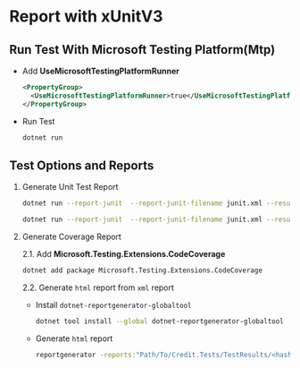 # Report with xUnitV3

## Run Test With Microsoft Testing Platform(Mtp)

- Add **UseMicrosoftTestingPlatformRunner**

  ```xml
  <PropertyGroup>
    <UseMicrosoftTestingPlatformRunner>true</UseMicrosoftTestingPlatformRunner>
  </PropertyGroup>
  ```

- Run Test

  ```sh
  dotnet run
  ```

## Test Options and Reports

1. Generate Unit Test Report

   ```sh
   dotnet run --report-junit  --report-junit-filename junit.xml --results-directory report --report-ctrf --report-ctrf-filename ctrf.json
   ```

   ```sh
   dotnet run --report-junit  --report-junit-filename junit.xml --results-directory report --report-xunit-html --report-xunit-html-filename report.html
   ```

2. Generate Coverage Report

   2.1. Add **Microsoft.Testing.Extensions.CodeCoverage**

   ```sh
   dotnet add package Microsoft.Testing.Extensions.CodeCoverage
   ```

   2.2. Generate `html` report from `xml` report

   - Install `dotnet-reportgenerator-globaltool`

     ```sh
     dotnet tool install --global dotnet-reportgenerator-globaltool
     ```

   - Generate `html` report

     ```sh
     reportgenerator -reports:"Path/To/Credit.Tests/TestResults/<hash value>/coverage.cobertura.xml" -targetdir:"coveragereport"
     ```
